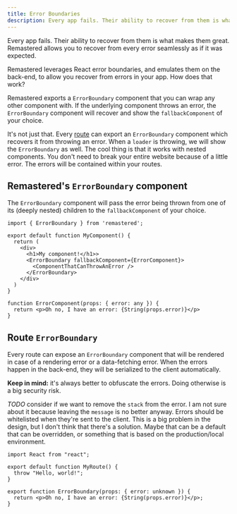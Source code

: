 ```yaml
---
title: Error Boundaries
description: Every app fails. Their ability to recover from them is what makes them great. Remastered allows you to recover from every error seamlessly as if it was expected.
---
```


Every app fails. Their ability to recover from them is what makes them great. Remastered allows you to recover from every error seamlessly as if it was expected.

Remastered leverages React error boundaries, and emulates them on the back-end, to allow you recover from errors in your app. How does that work?

Remastered exports a `ErrorBoundary` component that you can wrap any other component with. If the underlying component throws an error, the `ErrorBoundary` component will recover and show the `fallbackComponent` of your choice.

It's not just that. Every [route](./0_routing.md) can export an `ErrorBoundary` component which recovers it from throwing an error. When a `loader` is throwing, we will show the `ErrorBoundary` as well. The cool thing is that it works with nested components. You don't need to break your entire website because of a little error. The errors will be contained within your routes.

## Remastered's `ErrorBoundary` component

The `ErrorBoundary` component will pass the error being thrown from one of its (deeply nested) children to the `fallbackComponent` of your choice.

```tsx
import { ErrorBoundary } from 'remastered';

export default function MyComponent() {
  return (
    <div>
      <h1>My component!</h1>>
      <ErrorBoundary fallbackComponent={ErrorComponent}>
        <ComponentThatCanThrowAnError />
      </ErrorBoundary>
    </div>
  )
}

function ErrorComponent(props: { error: any }) {
  return <p>Oh no, I have an error: {String(props.error)}</p>
}
```

## Route `ErrorBoundary`

Every route can expose an `ErrorBoundary` component that will be rendered in case of a rendering error or a data-fetching error. When the errors happen in the back-end, they will be serialized to the client automatically.

**Keep in mind:** it's always better to obfuscate the errors. Doing otherwise is a big security risk.

_TODO_ consider if we want to remove the `stack` from the error. I am not sure about it because leaving the `message` is no better anyway. Errors should be whitelisted when they're sent to the client. This is a big problem in the design, but I don't think that there's a solution. Maybe that can be a default that can be overridden, or something that is based on the production/local environment.

```tsx
import React from "react";

export default function MyRoute() {
  throw "Hello, world!";
}

export function ErrorBoundary(props: { error: unknown }) {
  return <p>Oh no, I have an error: {String(props.error)}</p>;
}
```
